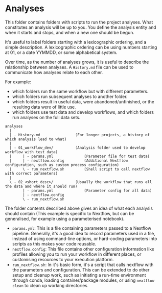 # Analyses

This folder contains folders with scripts to run the project analyses. 
What constitutes an analysis will be up to you. You define the analysis 
entity and when it starts and stops, and when a new one should be begun.

It's useful to label folders starting with a lexicographic ordering, and 
a simple description. A lexicographic ordering can be using numbers starting 
at 01, or a date YYMMDD, or some alphabetical system.

Over time, as the number of analyses grows, it is useful to describe 
the relationship between analyses. A `History.md` file can be used to 
communicate how analyses relate to each other. 

For example:
- which folders run the same workflow but with different parameters.
- which folders run subsequent analyses to another folder.
- which folders result in useful data, were abandoned/unfinished, or the 
resulting data were of little use. 
- which folders use test data and develop workflows, and which folders 
run analyses on the full data sets.

```
analyses
  |
  | - History.md                (For longer projects, a history of which analysis lead to what)
  |
  | - 01_workflow_dev/          (Analysis folder used to develop workflow with test data)
  |     | - params.yml              (Parameter file for test data)
  |     | - nextflow.config         (Additional Nextflow configuration, such as custom process configuration)
  |     \ - run_nextflow.sh         (Shell script to call nextflow with correct parameters)
  |
  \ - 02_<short_desc>/          (Usually the workflow that runs all the data and where it should run)
        | - params.yml              (Parameter config for all data)
        | - nextflow.config
        \ - run_nextflow.sh
```

The folder contents described above gives an idea of what each analysis should contain (This example is specific 
to Nextflow, but can be generalised, for example using a parameterised notebook).

- `params.yml`: This is a file containing parameters passed to a Nextflow pipeline. Generally, it's a good idea
to record parameters used in a file, instead of using command-line options, or hard-coding parameters into scripts
as this makes your code reusable. 
- `nextflow.config`: This file contains other configuration information like profiles allowing you to run your 
workflow in different places, or customising resources to your execution platform. 
- `run_nextflow.sh`: In it's basic form, it's a script that calls nextflow with the parameters and configuration.
This can be extended to do other setup and cleanup work, such as initiating a run-time environment through conda,
loading container/package modules, or using `nextflow clean` to clean up working directories. 

